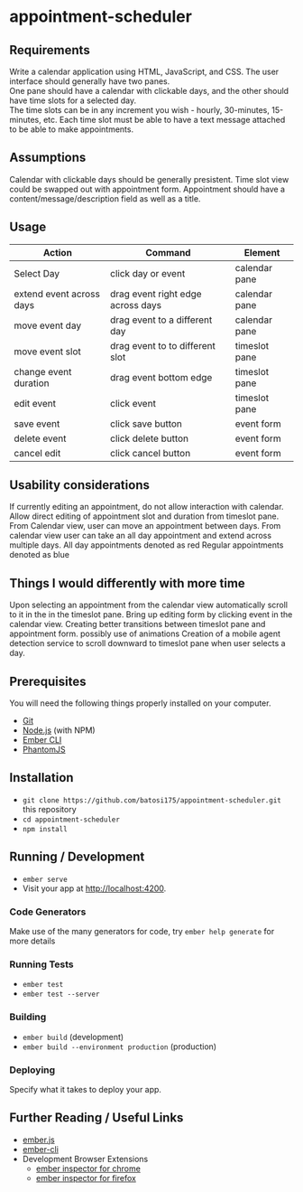 # appointment-scheduler

## Requirements
Write a calendar application using HTML, JavaScript, and CSS. The user interface should generally have two panes.  
One pane should have a calendar with clickable days, and the other should have time slots for a selected day.  
The time slots can be in any increment you wish - hourly, 30-minutes, 15-minutes, etc. 
Each time slot must be able to have a text message attached to be able to make appointments.

## Assumptions 
Calendar with clickable days should be generally presistent. 
Time slot view could be swapped out with appointment form. 
Appointment should have a content/message/description field as well as a title.

## Usage
| Action                   | Command                          | Element       |
| ------------------------ | -------------------------------- | ------------- |
| Select Day               | click day or event               | calendar pane |
| extend event across days | drag event right edge across days| calendar pane |
| move event day           | drag event to a different day    | calendar pane |
| move event slot          | drag event to to different slot  | timeslot pane |
| change event duration    | drag event bottom edge           | timeslot pane |
| edit event               | click event                      | timeslot pane |
| save event               | click save button                | event form    |
| delete event             | click delete button              | event form    |
| cancel edit              | click cancel button              | event form    |


## Usability considerations
If currently editing an appointment, do not allow interaction with calendar.
Allow direct editing of appointment slot and duration from timeslot pane. 
From Calendar view, user can move an appointment between days.
From calendar view user can take an all day appointment and extend across multiple days.
All day appointments denoted as red
Regular appointments denoted as blue

## Things I would differently with more time
Upon selecting an appointment from the calendar view automatically scroll to it in the in the timeslot pane.
Bring up editing form by clicking event in the calendar view.
Creating better transitions between timeslot pane and appointment form. possibly use of animations
Creation of a mobile agent detection service to scroll downward to timeslot pane when user selects a day.

## Prerequisites
You will need the following things properly installed on your computer.

* [Git](https://git-scm.com/)
* [Node.js](https://nodejs.org/) (with NPM)
* [Ember CLI](https://ember-cli.com/)
* [PhantomJS](http://phantomjs.org/)

## Installation

* `git clone https://github.com/batosi175/appointment-scheduler.git` this repository
* `cd appointment-scheduler`
* `npm install`

## Running / Development

* `ember serve`
* Visit your app at [http://localhost:4200](http://localhost:4200).

### Code Generators

Make use of the many generators for code, try `ember help generate` for more details

### Running Tests

* `ember test`
* `ember test --server`

### Building

* `ember build` (development)
* `ember build --environment production` (production)

### Deploying

Specify what it takes to deploy your app.

## Further Reading / Useful Links

* [ember.js](http://emberjs.com/)
* [ember-cli](https://ember-cli.com/)
* Development Browser Extensions
  * [ember inspector for chrome](https://chrome.google.com/webstore/detail/ember-inspector/bmdblncegkenkacieihfhpjfppoconhi)
  * [ember inspector for firefox](https://addons.mozilla.org/en-US/firefox/addon/ember-inspector/)
